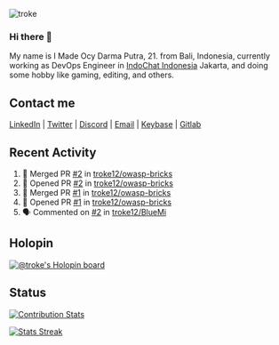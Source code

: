 ![troke](https://cardivo.vercel.app/api?name=I%20Made%20Ocy%20Darma%20Putra&description=Just%20pull-stack%20developer&fontColor=%23DCDCDC&image=https://avatars.githubusercontent.com/u/10250068?v=4&backgroundColor=%23B22222&pattern=topography&opacity=0.2)

### Hi there 👋

My name is I Made Ocy Darma Putra, 21. from Bali, Indonesia, currently working as DevOps Engineer in [IndoChat Indonesia](https://indochat.co.id) Jakarta, and doing some hobby like gaming, editing, and others.

## Contact me

[LinkedIn](https://linkedin.com/in/troke) | [Twitter](https://twitter.com/darma_ochi) | [Discord](https://link.troke.id/discord) | <a href="mailto:ochi@troke.id">Email</a> | [Keybase](https://keybase.io/troke) | [Gitlab](https://gitlab.com/troke12)

## Recent Activity

<!--START_SECTION:activity-->
1. 🎉 Merged PR [#2](https://github.com/troke12/owasp-bricks/pull/2) in [troke12/owasp-bricks](https://github.com/troke12/owasp-bricks)
2. 💪 Opened PR [#2](https://github.com/troke12/owasp-bricks/pull/2) in [troke12/owasp-bricks](https://github.com/troke12/owasp-bricks)
3. 🎉 Merged PR [#1](https://github.com/troke12/owasp-bricks/pull/1) in [troke12/owasp-bricks](https://github.com/troke12/owasp-bricks)
4. 💪 Opened PR [#1](https://github.com/troke12/owasp-bricks/pull/1) in [troke12/owasp-bricks](https://github.com/troke12/owasp-bricks)
5. 🗣 Commented on [#2](https://github.com/troke12/BlueMi/issues/2) in [troke12/BlueMi](https://github.com/troke12/BlueMi)
<!--END_SECTION:activity-->

## Holopin

[![@troke's Holopin board](https://holopin.me/troke)](https://holopin.io/@troke)

## Status

[![Contribution Stats](https://github-contribution-stats.vercel.app/api/?username=troke12)](https://github.com/LordDashMe/github-contribution-stats/)

[![Stats Streak](https://github-readme-streak-stats.herokuapp.com/?user=troke12)](https://github.com/troke12/)
